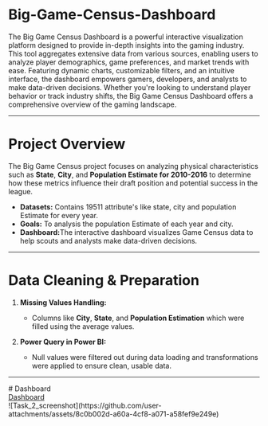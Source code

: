 # Big-Game-Census-Dashboard
The Big Game Census Dashboard is a powerful interactive visualization platform designed to provide in-depth insights into the gaming industry. This tool aggregates extensive data from various sources, enabling users to analyze player demographics, game preferences, and market trends with ease. Featuring dynamic charts, customizable filters, and an intuitive interface, the dashboard empowers gamers, developers, and analysts to make data-driven decisions. Whether you're looking to understand player behavior or track industry shifts, the Big Game Census Dashboard offers a comprehensive overview of the gaming landscape.<hr>

# Project Overview
<p>The Big Game Census project focuses on analyzing physical characteristics such as <b>State</b>, <b>City</b>, and <b>Population Estimate for 2010-2016</b> to determine how these metrics influence their draft position and potential success in the league.
<ul>
  <li><b>Datasets:</b> Contains 19511 attribute's like state, city and population Estimate for every year.</li>
  <li><b>Goals:</b> To analysis the population Estimate of each  year and city.</li>
  <li><b>Dashboard:</b>The interactive dashboard visualizes Game Census data to help scouts and analysts make data-driven decisions.</li>
</ul></p><hr>

#  Data Cleaning & Preparation
<ol dir="auto">
<li>
<p dir="auto"><strong>Missing Values Handling:</strong></p>
<ul dir="auto">
<li>Columns like <strong>City</strong>, <strong>State</strong>, and <strong>Population Estimation</strong> which were filled using the average values.</li>
</ul>
</li>
<li>
<p dir="auto"><strong>Power Query in Power BI:</strong></p>
<ul dir="auto">
<li>Null values were filtered out during data loading and transformations were applied to ensure clean, usable data.</li>
</ul>
</li>
</ol> <hr>
# Dashboard
<br>
<a href="https://github.com/Jai-sanjai/Big-Game-Census-Dashboard/blob/main/Task_2_screenshot.png"> Dashboard</a> <br>
![Task_2_screenshot](https://github.com/user-attachments/assets/8c0b002d-a60a-4cf8-a071-a58fef9e249e)









